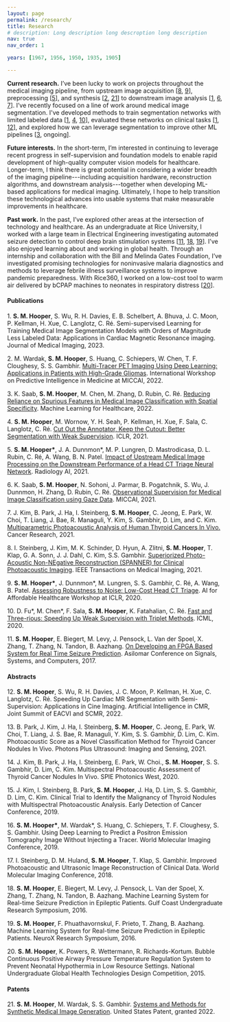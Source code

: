 ```yaml
---
layout: page
permalink: /research/
title: Research
# description: Long description long descroption long description
nav: true
nav_order: 1

years: [1967, 1956, 1950, 1935, 1905]

---
```


**Current research.** I’ve been lucky to work on projects throughout the medical imaging pipeline, from upstream image acquisition [[8](#pub8), [9](#pub9)], preprocessing [[5](#pub5)], and synthesis [[2](#pub2), [21](#pub21)] to downstream image analysis [[1](#pub1), [6](#pub6), [7](#pub7)]. I’ve recently focused on a line of work around medical image segmentation. I've developed methods to train segmentation networks with limited labeled data [[1](#pub1), [4](#pub4), [10](#pub10)], evaluated these networks on clinical tasks [[1](#pub1), [12](#pub12)], and explored how we can leverage segmentation to improve other ML pipelines [[3](#pub3), ongoing].

**Future interests.** In the short-term, I’m interested in continuing to leverage recent progress in self-supervision and foundation models to enable rapid development of high-quality computer vision models for healthcare. Longer-term, I think there is great potential in considering a wider breadth of the imaging pipeline---including acquisition hardware, reconstruction algorithms, and downstream analysis---together when developing ML-based applications for medical imaging. Ultimately, I hope to help transition these technological advances into usable systems that make measurable improvements in healthcare.

**Past work.** In the past, I’ve explored other areas at the intersection of technology and healthcare. As an undergraduate at Rice University, I worked with a large team in Electrical Engineering investigating automated seizure detection to control deep brain stimulation systems [[11](#pub11), [18](#pub18), [19](#pub19)]. I’ve also enjoyed learning about and working in global health. Through an internship and collaboration with the Bill and Melinda Gates Foundation, I’ve investigated promising technologies for noninvasive malaria diagnostics and methods to leverage febrile illness surveillance systems to improve pandemic preparedness. With Rice360, I worked on a low-cost tool to warm air delivered by bCPAP machines to neonates in respiratory distress [[20](#pub20)].




#### Publications

<a name="pub1"> </a> 1. **S. M. Hooper**, S. Wu, R. H. Davies, E. B. Schelbert, A. Bhuva, J. C. Moon, P. Kellman, H. Xue, C. Langlotz, C. Ré. Semi-supervised Learning for Training Medical Image Segmentation Models with Orders of Magnitude Less Labeled Data: Applications in Cardiac Magnetic Resonance imaging. Journal of Medical Imaging, 2023.

<a name="pub2"> </a> 2. M. Wardak, **S. M. Hooper**, S. Huang, C. Schiepers, W. Chen, T. F. Cloughesy, S. S. Gambhir. [Multi-Tracer PET Imaging Using Deep Learning: Applications in Patients with High-Grade Gliomas](https://link.springer.com/chapter/10.1007/978-3-031-16919-9_3). International Workshop on Predictive Intelligence in Medicine at MICCAI, 2022. 

<a name="pub3"> 3. K. Saab, **S. M. Hooper**, M. Chen, M. Zhang, D. Rubin, C. Ré. [Reducing Reliance on Spurious Features in Medical Image Classification with Spatial Specificity](https://proceedings.mlr.press/v182/saab22a.html). Machine Learning for Healthcare, 2022.
  
<a name="pub4"> </a> 4. **S. M. Hooper**, M. Wornow, Y. H. Seah, P. Kellman, H. Xue, F. Sala, C. Langlotz, C. Ré. [Cut Out the Annotator, Keep the Cutout: Better Segmentation with Weak Supervision](https://openreview.net/pdf?id=bjkX6Kzb5H). ICLR, 2021. 
  
<a name="pub5"> </a> 5. **S. M. Hooper\***, J. A. Dunnmon\*, M. P. Lungren, D. Mastrodicasa, D. L. Rubin, C. Ré, A. Wang, B. N. Patel. [Impact of Upstream Medical Image Processing on the Downstream Performance of a Head CT Triage Neural Network](https://pubs.rsna.org/doi/full/10.1148/ryai.2021200229). Radiology AI, 2021.

<a name="pub6"> </a> 6. K. Saab, **S. M. Hooper**, N. Sohoni, J. Parmar, B. Pogatchnik, S. Wu, J. Dunnmon, H. Zhang, D. Rubin, C. Ré. [Observational Supervision for Medical Image Classification using Gaze Data](https://link.springer.com/chapter/10.1007/978-3-030-87196-3_56). MICCAI, 2021.
  
<a name="pub7"> </a> 7. J. Kim, B. Park, J. Ha, I. Steinberg, **S. M. Hooper**, C. Jeong, E. Park, W. Choi, T. Liang, J. Bae, R. Managuli, Y. Kim, S. Gambhir, D. Lim, and C. Kim. [Multiparametric Photoacoustic Analysis of Human Thyroid Cancers In Vivo.](https://aacrjournals.org/cancerres/article/81/18/4849/670325/Multiparametric-Photoacoustic-Analysis-of-Human) Cancer Research, 2021.
  
<a name="pub8"> </a> 8. I. Steinberg, J. Kim, M. K. Schinder, D. Hyun, A. Zlitni, **S. M. Hooper**, T. Klap, G. A. Sonn, J. J. Dahl, C. Kim, S.S. Gambhir. [Superiorized Photo-Acoustic Non-NEgative Reconstruction (SPANNER) for Clinical Photoacoustic Imaging](https://ieeexplore.ieee.org/document/9383259). IEEE Transactions on Medical Imaging, 2021. 
  
<a name="pub9"> </a> 9. **S. M. Hooper\***, J. Dunnmon*, M. Lungren, S. S. Gambhir, C. Ré, A. Wang, B. Patel. [Assessing Robustness to Noise: Low-Cost Head CT Triage](https://arxiv.org/abs/2003.07977). AI for Affordable Healthcare Workshop at ICLR, 2020. 
  
<a name="pub10"> </a> 10. D. Fu\*, M. Chen\*, F. Sala, **S. M. Hooper**, K. Fatahalian, C. Ré. [Fast and Three-rious: Speeding Up Weak Supervision with Triplet Methods](http://proceedings.mlr.press/v119/fu20a/fu20a.pdf). ICML, 2020. 
  
<a name="pub11"> </a> 11. **S. M. Hooper**, E. Biegert, M. Levy, J. Pensock, L. Van der Spoel, X. Zhang, T. Zhang, N. Tandon, B. Aazhang. [On Developing an FPGA Based System for Real Time Seizure Prediction](https://ieeexplore.ieee.org/document/8335146). Asilomar Conference on Signals, Systems, and Computers, 2017.
  


#### Abstracts
<a name="pub12"> </a> 12. **S. M. Hooper**, S. Wu, R. H. Davies, J. C. Moon, P. Kellman, H. Xue, C. Langlotz, C. Ré. Speeding Up Cardiac MR Segmentation with Semi-Supervision: Applications in Cine Imaging. Artificial Intelligence in CMR, Joint Summit of EACVI and SCMR, 2022.
  
<a name="pub13"> </a> 13. B. Park, J. Kim, J. Ha, I. Steinberg, **S. M. Hooper**, C. Jeong, E. Park, W. Choi, T. Liang, J. S. Bae, R. Managuli, Y. Kim, S. S. Gambhir, D. Lim, C. Kim. Photoacoustic Score as a Novel Classification Method for Thyroid Cancer Nodules In Vivo. Photons Plus Ultrasound: Imaging and Sensing, 2021. 
  
<a name="pub14"> </a> 14. J. Kim, B. Park, J. Ha, I. Steinberg, E. Park, W. Choi., **S. M. Hooper**, S. S. Gambhir, D. Lim, C. Kim. Multispectral Photoacoustic Assessment of Thyroid Cancer Nodules In Vivo. SPIE Photonics West, 2020.
  
<a name="pub15"> </a> 15. J. Kim, I. Steinberg, B. Park, **S. M. Hooper**, J. Ha, D. Lim, S. S. Gambhir, D. Lim, C. Kim. Clinical Trial to Identify the Malignancy of Thyroid Nodules with Multispectral Photoacoustic Analysis. Early Detection of Cancer Conference, 2019. 
  
<a name="pub16"> </a> 16. **S. M. Hooper\***, M. Wardak\*, S. Huang, C. Schiepers, T. F. Cloughesy, S. S. Gambhir. Using Deep Learning to Predict a Positron Emission Tomography Image Without Injecting a Tracer. World Molecular Imaging Conference, 2019. 
  
<a name="pub17"> </a> 17. I. Steinberg, D. M. Huland, **S. M. Hooper**, T. Klap, S. Gambhir. Improved Photoacoustic and Ultrasonic Image Reconstruction of Clinical Data. World Molecular Imaging Conference, 2018.
  
<a name="pub18"> </a> 18. **S. M. Hooper**, E. Biegert, M. Levy, J. Pensock, L. Van der Spoel, X. Zhang, T. Zhang, N. Tandon, B. Aazhang. Machine Learning System for Real-time Seizure Prediction in Epileptic Patients. Gulf Coast Undergraduate Research Symposium, 2016.
  
<a name="pub19"> </a> 19. **S. M. Hooper**, F. Phuathavornskul, F. Prieto, T. Zhang, B. Aazhang. Machine Learning System for Real-time Seizure Prediction in Epileptic Patients. NeuroX Research Symposium, 2016.
  
<a name="pub20"> </a> 20. **S. M. Hooper**, K. Powers, R. Wettermann, R. Richards-Kortum. Bubble Continuous Positive Airway Pressure Temperature Regulation System to Prevent Neonatal Hypothermia in Low Resource Settings. National Undergraduate Global Health Technologies Design Competition, 2015.
  

#### Patents
<a name="pub21"> </a> 21. **S. M. Hooper**, M. Wardak, S. S. Gambhir. [Systems and Methods for Synthetic Medical Image Generation](https://patents.google.com/patent/US11398026B2/en). United States Patent, granted 2022. 


